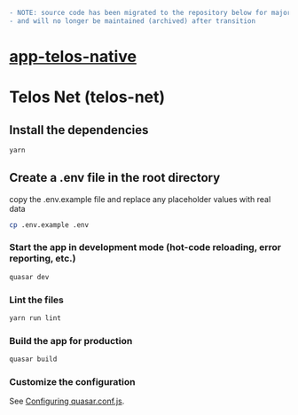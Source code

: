```diff
- NOTE: source code has been migrated to the repository below for major dependency and framework updates
- and will no longer be maintained (archived) after transition
```
# [app-telos-native](https://github.com/telosnetwork/app-telos-native)

# Telos Net (telos-net)

## Install the dependencies
```bash
yarn
```

## Create a .env file in the root directory
copy the .env.example file and replace any placeholder values with real data
```bash
cp .env.example .env
```

### Start the app in development mode (hot-code reloading, error reporting, etc.)
```bash
quasar dev
```

### Lint the files
```bash
yarn run lint
```

### Build the app for production
```bash
quasar build
```

### Customize the configuration
See [Configuring quasar.conf.js](https://quasar.dev/quasar-cli/quasar-conf-js).
